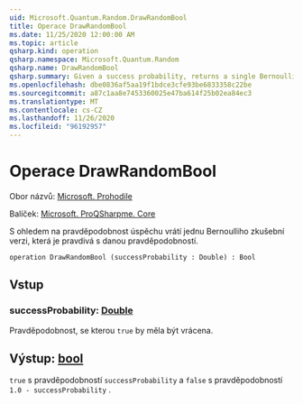 ```yaml
---
uid: Microsoft.Quantum.Random.DrawRandomBool
title: Operace DrawRandomBool
ms.date: 11/25/2020 12:00:00 AM
ms.topic: article
qsharp.kind: operation
qsharp.namespace: Microsoft.Quantum.Random
qsharp.name: DrawRandomBool
qsharp.summary: Given a success probability, returns a single Bernoulli trial that is true with the given probability.
ms.openlocfilehash: dbe0836af5aa19f1bdce3cfe93be6833358c22be
ms.sourcegitcommit: a87c1aa8e7453360025e47ba614f25b02ea84ec3
ms.translationtype: MT
ms.contentlocale: cs-CZ
ms.lasthandoff: 11/26/2020
ms.locfileid: "96192957"
---
```

# <a name="drawrandombool-operation"></a>Operace DrawRandomBool

Obor názvů: [Microsoft. Prohodile](xref:Microsoft.Quantum.Random)

Balíček: [Microsoft. ProQSharpme. Core](https://nuget.org/packages/Microsoft.Quantum.QSharp.Core)


S ohledem na pravděpodobnost úspěchu vrátí jednu Bernoulliho zkušební verzi, která je pravdivá s danou pravděpodobností.

```qsharp
operation DrawRandomBool (successProbability : Double) : Bool
```


## <a name="input"></a>Vstup

### <a name="successprobability--double"></a>successProbability: [Double](xref:microsoft.quantum.lang-ref.double)

Pravděpodobnost, se kterou `true` by měla být vrácena.



## <a name="output--bool"></a>Výstup: [bool](xref:microsoft.quantum.lang-ref.bool)

`true` s pravděpodobností `successProbability` a `false` s pravděpodobností `1.0 - successProbability` .